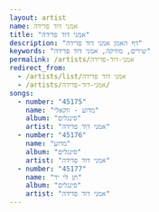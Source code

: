 ```yaml
---
layout: artist
name: אמני דוד פדידה
title: "אמני דוד פדידה"
description: "דף האמן אמני דוד פדידה"
keywords: "שירים, מוזיקה, אמני דוד פדידה"
permalink: /artists/אמני-דוד-פדידה
redirect_from:
  - /artists/list/אמני דוד פדידה
  - /artists/אמני-דוד-פדידה/
songs:
  - number: "45175"
    name: "מדוע - ווקאלי"
    album: "סינגלים"
    artist: "אמני דוד פדידה"
  - number: "45176"
    name: "מדוע"
    album: "סינגלים"
    artist: "אמני דוד פדידה"
  - number: "45177"
    name: "תן לי יד"
    album: "סינגלים"
    artist: "אמני דוד פדידה"
---
```

